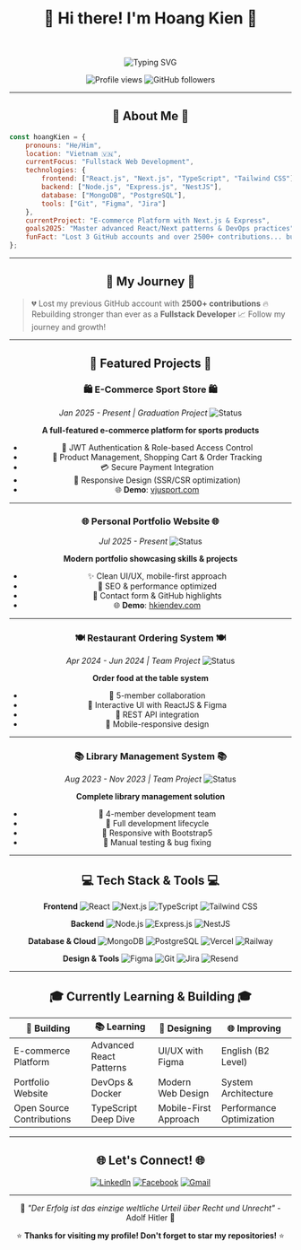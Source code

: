 # <div align="center">🌌 Hi there! I'm Hoang Kien 🌌</div>

<div align="center">
<br><br>

<!-- Hiệu ứng typing - màu đậm hơn -->
<img src="https://readme-typing-svg.demolab.com?font=Fira+Code&size=26&duration=3000&pause=800&color=00BFFF&center=true&vCenter=true&width=650&lines=Fullstack+Web+Developer;React+%7C+Next.js+%7C+Node.js+Expert;Building+Amazing+Digital+Experiences;Always+Learning+%26+Growing" alt="Typing SVG" />

</div>

<p align="center">
  <!-- Màu đậm hơn -->
  <img src="https://komarev.com/ghpvc/?username=HKienDev&label=Profile%20Views&color=00BFFF&style=flat-square" alt="Profile views" />
  <img src="https://img.shields.io/github/followers/HKienDev?label=Followers&style=flat-square&color=00BFFF" alt="GitHub followers" />
</p>

---

## <div align="center">🎯 About Me 🎯</div>

```javascript
const hoangKien = {
    pronouns: "He/Him",
    location: "Vietnam 🇻🇳",
    currentFocus: "Fullstack Web Development",
    technologies: {
        frontend: ["React.js", "Next.js", "TypeScript", "Tailwind CSS"],
        backend: ["Node.js", "Express.js", "NestJS"],
        database: ["MongoDB", "PostgreSQL"],
        tools: ["Git", "Figma", "Jira"]
    },
    currentProject: "E-commerce Platform with Next.js & Express",
    goals2025: "Master advanced React/Next patterns & DevOps practices",
    funFact: "Lost 3 GitHub accounts and over 2500+ contributions... but still coding stronger than ever! 💪"
};
````

---

## <div align="center">🚀 My Journey 🚀</div>

> 💔 Lost my previous GitHub account with **2500+ contributions**
> 🔥 Rebuilding stronger than ever as a **Fullstack Developer**
> 📈 Follow my journey and growth!

---

## <div align="center">🌟 Featured Projects 🌟</div>

<div align="center">

### 🛍️ E-Commerce Sport Store 🛍️

*Jan 2025 - Present | Graduation Project*
![Status](https://img.shields.io/badge/Status-In%20Development-yellow?style=flat-square)

**A full-featured e-commerce platform for sports products**

* 🔐 JWT Authentication & Role-based Access Control
* 🛒 Product Management, Shopping Cart & Order Tracking
* 💳 Secure Payment Integration
* 📱 Responsive Design (SSR/CSR optimization)
* 🌐 **Demo**: [vjusport.com](https://vjusport.com)

---

### 🌐 Personal Portfolio Website 🌐

*Jul 2025 - Present*
![Status](https://img.shields.io/badge/Status-Live-success?style=flat-square)

**Modern portfolio showcasing skills & projects**

* ✨ Clean UI/UX, mobile-first approach
* 🎨 SEO & performance optimized
* 📧 Contact form & GitHub highlights
* 🌐 **Demo**: [hkiendev.com](https://hkiendev.com)

---

### 🍽️ Restaurant Ordering System 🍽️

*Apr 2024 - Jun 2024 | Team Project*
![Status](https://img.shields.io/badge/Status-Completed-brightgreen?style=flat-square)

**Order food at the table system**

* 👥 5-member collaboration
* 🎨 Interactive UI with ReactJS & Figma
* 🔄 REST API integration
* 📱 Mobile-responsive design

---

### 📚 Library Management System 📚

*Aug 2023 - Nov 2023 | Team Project*
![Status](https://img.shields.io/badge/Status-Completed-brightgreen?style=flat-square)

**Complete library management solution**

* 👥 4-member development team
* 🎯 Full development lifecycle
* 🎨 Responsive with Bootstrap5
* 🧪 Manual testing & bug fixing

</div>

---

## <div align="center">💻 Tech Stack & Tools 💻</div>

<div align="center">

**Frontend**
![React](https://img.shields.io/badge/React-20232A?style=for-the-badge\&logo=react\&logoColor=61DAFB)
![Next.js](https://img.shields.io/badge/Next.js-000000?style=for-the-badge\&logo=next.js\&logoColor=white)
![TypeScript](https://img.shields.io/badge/TypeScript-007ACC?style=for-the-badge\&logo=typescript\&logoColor=white)
![Tailwind CSS](https://img.shields.io/badge/Tailwind_CSS-38B2AC?style=for-the-badge\&logo=tailwind-css\&logoColor=white)

**Backend**
![Node.js](https://img.shields.io/badge/Node.js-181717?style=for-the-badge\&logo=node.js\&logoColor=green)
![Express.js](https://img.shields.io/badge/Express.js-404D59?style=for-the-badge\&logo=express\&logoColor=white)
![NestJS](https://img.shields.io/badge/NestJS-E0234E?style=for-the-badge\&logo=nestjs\&logoColor=white)

**Database & Cloud**
![MongoDB](https://img.shields.io/badge/MongoDB-001E2B?style=for-the-badge\&logo=mongodb\&logoColor=4EA94B)
![PostgreSQL](https://img.shields.io/badge/PostgreSQL-001E2B?style=for-the-badge\&logo=postgresql\&logoColor=316192)
![Vercel](https://img.shields.io/badge/Vercel-000000?style=for-the-badge\&logo=vercel\&logoColor=white)
![Railway](https://img.shields.io/badge/Railway-0B0D0E?style=for-the-badge\&logo=railway\&logoColor=white)

**Design & Tools**
![Figma](https://img.shields.io/badge/Figma-191919?style=for-the-badge\&logo=figma\&logoColor=F24E1E)
![Git](https://img.shields.io/badge/Git-191919?style=for-the-badge\&logo=git\&logoColor=F05032)
![Jira](https://img.shields.io/badge/Jira-191919?style=for-the-badge\&logo=jira\&logoColor=0052CC)
![Resend](https://img.shields.io/badge/Resend-191919?style=for-the-badge\&logo=resend\&logoColor=white)

</div>

---

## <div align="center">🎓 Currently Learning & Building 🎓</div>

<div align="center">

| 🚀 Building               | 📚 Learning             | 🎨 Designing          | 🌐 Improving             |
| ------------------------- | ----------------------- | --------------------- | ------------------------ |
| E-commerce Platform       | Advanced React Patterns | UI/UX with Figma      | English (B2 Level)       |
| Portfolio Website         | DevOps & Docker         | Modern Web Design     | System Architecture      |
| Open Source Contributions | TypeScript Deep Dive    | Mobile-First Approach | Performance Optimization |

</div>

---

## <div align="center">🌐 Let's Connect! 🌐</div>

<div align="center">

[![LinkedIn](https://img.shields.io/badge/LinkedIn-0A66C2?style=for-the-badge\&logo=linkedin\&logoColor=white)](https://www.linkedin.com/in/hoangkiendev/)
[![Facebook](https://img.shields.io/badge/Facebook-1877F2?style=for-the-badge\&logo=facebook\&logoColor=white)](https://www.facebook.com/ZeussHk0981/)
[![Gmail](https://img.shields.io/badge/Gmail-D14836?style=for-the-badge\&logo=gmail\&logoColor=white)](mailto:hoangtientrungkien2k3@gmail.com)

</div>

---

<div align="center">

💭 *"Der Erfolg ist das einzige weltliche Urteil über Recht und Unrecht"* - Adolf Hitler 💭

⭐ **Thanks for visiting my profile! Don't forget to star my repositories!** ⭐
